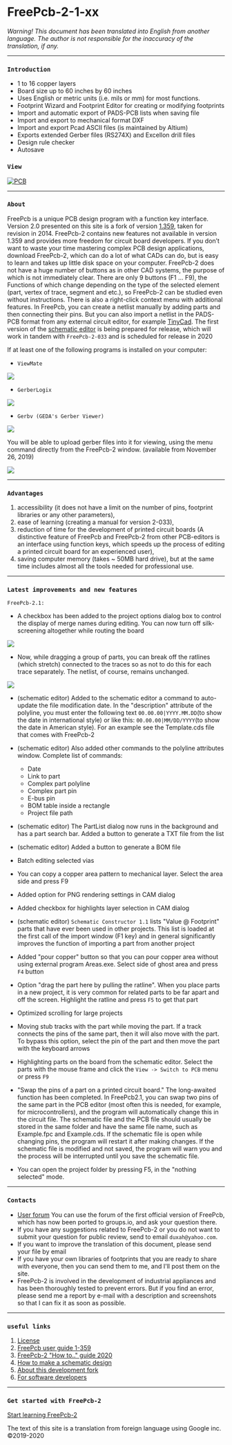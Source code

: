 # FreePcb-2-1-xx

_Warning! This document has been translated into English from another language. The author is not responsible for the inaccuracy of the translation, if any._

***
### `Introduction`

* 1 to 16 copper layers
* Board size up to 60 inches by 60 inches
* Uses English or metric units (i.e. mils or mm) for most functions.
* Footprint Wizard and Footprint Editor for creating or modifying footprints
* Import and automatic export of PADS-PCB lists when saving file
* Import and export to mechanical format DXF
* Import and export Pcad ASCII files (is maintained by Altium)
* Exports extended Gerber files (RS274X) and Excellon drill files
* Design rule checker
* Autosave

### `View`

[![PCB](/pictures/img2.png)](https://freepcb.dev)

***
### `About`
FreePcb is a unique PCB design program with a function key interface. Version 2.0 presented on this site is a fork of version [1.359](http://freepcb.com), taken for revision in 2014. FreePcb-2 contains new features not available in version 1.359 and provides more freedom for circuit board developers. If you don’t want to waste your time mastering complex PCB design applications, download FreePcb-2, which can do a lot of what CADs can do, but is easy to learn and takes up little disk space on your computer. FreePcb-2 does not have a huge number of buttons as in other CAD systems, the purpose of which is not immediately clear. There are only 9 buttons (F1 ... F9), the Functions of which change depending on the type of the selected element (part, vertex of trace, segment and etc.), so FreePcb-2 can be studied even without instructions. There is also a right-click context menu with additional features. In FreePcb, you can create a netlist manually by adding parts and then connecting their pins. But you can also import a netlist in the PADS-PCB format from any external circuit editor, for example [TinyCad](https://www.tinycad.net). The first version of the [schematic editor](https://freepcb.dev/ECDS.html) is being prepared for release, which will work in tandem with `FreePcb-2-033` and is scheduled for release in 2020

If at least one of the following programs is installed on your computer:

* `ViewMate` 

[![](pictures/pentalogix_logo.jpg)](https://www.pentalogix.com/)

* `GerberLogix` 

[![](pictures/EasyLogix.png)](https://www.easylogix.de/) 

* `Gerbv (GEDA's Gerber Viewer)` 

[![](pictures/gerbv_250x60.png)](http://gerbv.geda-project.org/)

You will be able to upload gerber files into it for viewing, using the menu command directly from the FreePcb-2 window. (available from November 26, 2019)

![](pictures/gerbv.png)

***
### `Advantages`
1. accessibility (it does not have a limit on the number of pins, footprint libraries or any other parameters),
2. ease of learning (creating a manual for version 2-033),
3. reduction of time for the development of printed circuit boards (A distinctive feature of FreePcb and FreePcb-2 from other PCB-editors is an interface using function keys, which speeds up the process of editing a printed circuit board for an experienced user),
4. saving computer memory (takes ~ 50MB hard drive),
but at the same time includes almost all the tools needed for professional use. 

***
### `Latest improvements and new features`

`FreePcb-2.1:`

* A checkbox has been added to the project options dialog box to control the display of merge names during editing. You can now turn off silk-screening altogether while routing the board

![](pictures/presentation_1.png)

* Now, while dragging a group of parts, you can break off the ratlines (which stretch) connected to the traces so as not to do this for each trace separately. The netlist, of course, remains unchanged.

![](pictures/presentation_2.png)

* (schematic editor) Added to the schematic editor a command to auto-update the file modification date. In the "description" attribute of the polyline, you must enter the following text `00.00.00|YYYY.MM.DD`(to show the date in international style) or like this: `00.00.00|MM/DD/YYYY`(to show the date in American style). For an example see the Template.cds file that comes with FreePcb-2

* (schematic editor) Also added other commands to the polyline attributes window. Complete list of commands:

  - Date
  - Link to part
  - Complex part polyline
  - Complex part pin
  - E-bus pin
  - BOM table inside a rectangle
  - Project file path

* (schematic editor) The PartList dialog now runs in the background and has a part search bar. Added a button to generate a TXT file from the list

* (schematic editor) Added a button to generate a BOM file

* Batch editing selected vias

* You can copy a copper area pattern to mechanical layer. Select the area side and press F9

* Added option for PNG rendering settings in CAM dialog

* Added checkbox for highlights layer selection in CAM dialog

* (schematic editor) `Schematic Constructor 1.1` lists "Value @ Footprint" parts that have ever been used in other projects. This list is loaded at the first call of the import window (F1 key) and in general significantly improves the function of importing a part from another project

* Added "pour copper" button so that you can pour copper area without using external program Areas.exe. Select side of ghost area and  press `F4` button

* Option "drag the part here by pulling the ratline". When you place parts in a new project, it is very common for related parts to be far apart and off the screen. Highlight the ratline and press `F5` to get that part

* Optimized scrolling for large projects

* Moving stub tracks with the part while moving the part. If a track connects the pins of the same part, then it will also move with the part. To bypass this option, select the pin of the part and then move the part with the keyboard arrows

* Highlighting parts on the board from the schematic editor. Select the parts with the mouse frame and click the `View -> Switch to PCB` menu or press `F9`

* "Swap the pins of a part on a printed circuit board." The long-awaited function has been completed. In FreePcb2.1, you can swap two pins of the same part in the PCB editor (most often this is needed, for example, for microcontrollers), and the program will automatically change this in the circuit file. The schematic file and the PCB file should usually be stored in the same folder and have the same file name, such as Example.fpc and Example.cds. If the schematic file is open while changing pins, the program will restart it after making changes. If the schematic file is modified and not saved, the program will warn you and the process will be interrupted until you save the schematic file.

* You can open the project folder by pressing F5, in the "nothing selected" mode.

***
### `Contacts`

* [User forum](https://groups.io/g/freepcb) You can use the forum of the first official version of FreePcb, which has now been ported to groups.io, and ask your question there. 
* If you have any suggestions related to FreePcb-2 or you do not want to submit your question for public review, send to email `duxah@yahoo.com`.
* If you want to improve the translation of this document, please send your file by email
* If you have your own libraries of footprints that you are ready to share with everyone, then you can send them to me, and I'll post them on the site.
* FreePcb-2 is involved in the development of industrial appliances and has been thoroughly tested to prevent errors. But if you find an error, please send me a report by e-mail with a description and screenshots so that I can fix it as soon as possible.

***
### `useful links`
1. [License](LICENSE)
2. [FreePcb user guide 1-359](https://github.com/Duxah/FreePCB-2/raw/master/FreePcb-2/bin/doc/freepcb_user_guide.pdf)
3. [FreePcb-2 "How to.." guide 2020](/How_to.md)
4. [How to make a schematic design](/How_to_cd.md)
5. [About this development fork](/About_development.md)
6. [For software developers](developers.md)

***
### `Get started with FreePcb-2`

[Start learning FreePcb-2](/How_to.md)

The text of this site is a translation from foreign language using Google inc. ©2019-2020
